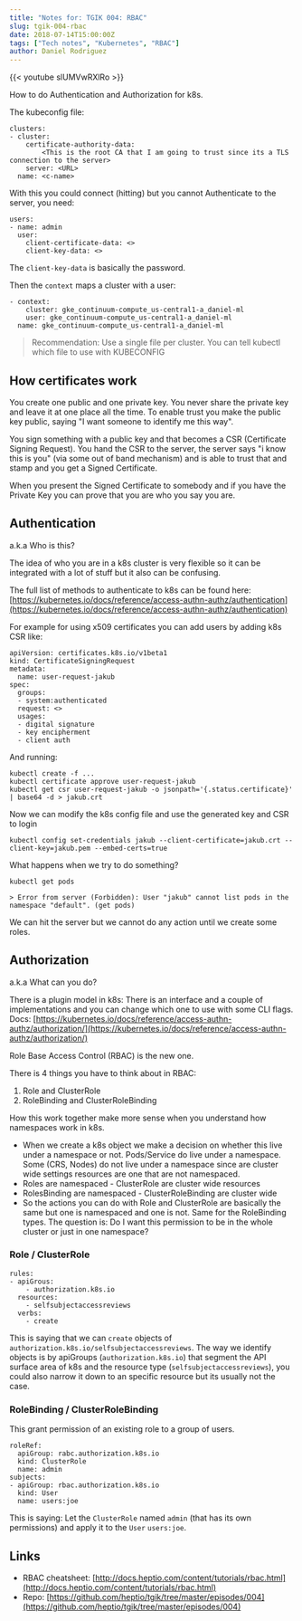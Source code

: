 ```yaml
---
title: "Notes for: TGIK 004: RBAC"
slug: tgik-004-rbac
date: 2018-07-14T15:00:00Z
tags: ["Tech notes", "Kubernetes", "RBAC"]
author: Daniel Rodriguez
---
```


{{< youtube slUMVwRXlRo >}}

How to do Authentication and Authorization for k8s.

The kubeconfig file:

	clusters:
	- cluster:
		certificate-authority-data:
			<This is the root CA that I am going to trust since its a TLS connection to the server>
	    server: <URL>
	  name: <c-name>

With this you could connect (hitting) but you cannot Authenticate to the server, you need:

	users:
	- name: admin
	  user: 
		client-certificate-data: <>
		client-key-data: <>

The `client-key-data` is basically the password.

Then the `context` maps a cluster with a user:

	- context:
		cluster: gke_continuum-compute_us-central1-a_daniel-ml
		user: gke_continuum-compute_us-central1-a_daniel-ml
	  name: gke_continuum-compute_us-central1-a_daniel-ml

> Recommendation: Use a single file per cluster. You can tell kubectl which file to use with KUBECONFIG

## How certificates work

You create one public and one private key. You never share the private key and leave it at one place all the time. To enable trust you make the public key public, saying "I want someone to identify me this way". 

You sign something with a public key and that becomes a CSR (Certificate Signing Request). You hand the CSR to the server, the server says "i know this is you" (via some out of band mechanism) and is able to trust that and stamp and you get a Signed Certificate. 

When you present the Signed Certificate to somebody and if you have the Private Key you can prove that you are who you say you are.

## Authentication
a.k.a Who is this?

The idea of who you are in a k8s cluster is very flexible so it can be integrated with a lot of stuff but it also can be confusing.

The full list of methods to authenticate to k8s can be found here:
[https://kubernetes.io/docs/reference/access-authn-authz/authentication](https://kubernetes.io/docs/reference/access-authn-authz/authentication)

For example for using x509 certificates you can add users by adding k8s CSR like:

	apiVersion: certificates.k8s.io/v1beta1
	kind: CertificateSigningRequest
	metadata:
	  name: user-request-jakub
	spec:
	  groups:
	  - system:authenticated
	  request: <>
	  usages:
	  - digital signature
	  - key encipherment
	  - client auth

And running:

	kubectl create -f ...
	kubectl certificate approve user-request-jakub
	kubectl get csr user-request-jakub -o jsonpath='{.status.certificate}' | base64 -d > jakub.crt

Now we can modify the k8s config file and use the generated key and CSR to login

	kubectl config set-credentials jakub --client-certificate=jakub.crt --client-key=jakub.pem --embed-certs=true

What happens when we try to do something?

	kubectl get pods
	
	> Error from server (Forbidden): User "jakub" cannot list pods in the namespace "default". (get pods)

We can hit the server but we cannot do any action until we create some roles.

## Authorization
a.k.a What can you do?

There is a plugin model in k8s: There is an interface and a couple of implementations and you can change which one to use with some CLI flags.
Docs: [https://kubernetes.io/docs/reference/access-authn-authz/authorization/](https://kubernetes.io/docs/reference/access-authn-authz/authorization/)

Role Base Access Control (RBAC) is the new one.

There is 4 things you have to think about in RBAC:

1. Role and ClusterRole
2. RoleBinding and ClusterRoleBinding

How this work together make more sense when you understand how namespaces work in k8s.

- When we create a k8s object we make a decision on whether this live under a namespace or not. Pods/Service do live under a namespace. Some  (CRS, Nodes) do not  live under a namespace since are cluster wide settings resources are one that are not namespaced.
- Roles are namespaced - ClusterRole are cluster wide resources
- RolesBinding are namespaced - ClusterRoleBinding are cluster wide
- So the actions you can do with Role and ClusterRole are basically the same but one is namespaced and one is not. Same for the RoleBinding types. The question is: Do I want this permission to be in the whole cluster or just in one namespace?

### Role / ClusterRole
	rules:
	- apiGrous:
	    - authorization.k8s.io
	  resources:
	    - selfsubjectaccessreviews
	  verbs:
	    - create

This is saying that we can `create` objects of `authorization.k8s.io/selfsubjectaccessreviews`. The way we identify objects is by apiGroups (`authorization.k8s.io`) that segment the API surface area of k8s and the resource type (`selfsubjectaccessreviews`), you could also narrow it down to an specific resource but its usually not the case.

### RoleBinding / ClusterRoleBinding
This grant permission of an existing role to a group of users.

	roleRef:
	  apiGroup: rabc.authorization.k8s.io
	  kind: ClusterRole
	  name: admin
	subjects:
	- apiGroup: rbac.authorization.k8s.io
	  kind: User
	  name: users:joe

This is saying: Let the `ClusterRole` named `admin` (that has its own permissions) and apply it to the `User` `users:joe`.

## Links

- RBAC cheatsheet: [http://docs.heptio.com/content/tutorials/rbac.html](http://docs.heptio.com/content/tutorials/rbac.html)
- Repo: [https://github.com/heptio/tgik/tree/master/episodes/004](https://github.com/heptio/tgik/tree/master/episodes/004)
